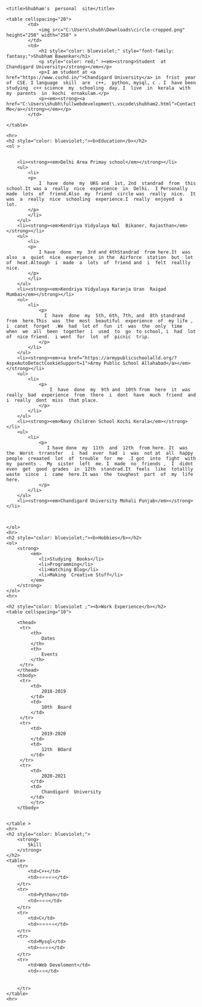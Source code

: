   
<!DOCTYPE html>
<html lang="en">
<head>
    <meta charset="UTF-8">
    <meta name="viewport" content="width=device-width, initial-scale=1.0">
    
    <title>Shubham's  personal  site</title>
</head>
<body > 
     

    <table cellspacing="20">
            <td>
                <img src="C:\Users\shubh\Downloads\circle-cropped.png" height="250" width="250" >
            </td>
            <td>
                <h1 style="color: blueviolet;" style="font-family: fantasy;">Shubham Bawankar</h1>
                <p style="color: red;" ><em><strong>Student  at  Chandigard University</strong></em></p>
                <p>I am student at <a href="https://www.cuchd.in/">Chandigard University</a> in  frist  year of  CSE. I language  skill  are  c++,  python, mysql, c . I  have been  studying  c++ science  my  schooling  day. I  live  in  kerala  with  my  parents  in  kochi  ernakulam.</p> 
                <p><em><strong><a  href="C:\Users\shubh\fullwebdevelopment\.vscode\shubham2.html">Contact Me</a></strong></em></p>
            </td>

    </table>
    
    <hr>
    <h2 style="color: blueviolet;"><b>Education</b></h2>
    <ol >
         
        
        <li><strong><em>Delhi Area Primay school</em></strong></li>
        <ul>
            <li>
            <p>
                I  have  done  my  UKG and  1st, 2nd  standrad  from  this  school.It was a  really  nice  experience  in  Delhi.  I Personally  made  lots  of  friend.Also  my  friend  circle was  really  nice.  It  was  a  really  nice  schooling  experience.I  really  enjoyed  a  lot.
            </p>
            </li>
        </ul>
        <li><strong><em>Kendriya Vidyalaya Nal  Bikaner, Rajasthan</em></strong></li>
        <ul>
            <li>
            <p>
                I have  done  my  3rd and 4thStandrad  from here.It  was also  a  quiet  nice  experience  in the  Airforce  station  but  lot  of  heat.Altough  i  made  a  lots  of  friend and  i  felt  reallly  nice. 
            </p>
            </li>
        </ul>
        <li><strong><em>Kendriya Vidyalaya Karanja Uran  Raigad Mumbai</em></strong></li>
        <ul>
            <li>
                <p>
                  I  have  done  my  5th, 6th, 7th, and  8th standrand  from  here.This  was  the  most  beautiful  experience  of  my life ,  i  canot  forget  .We  had  lot of  fun  it  was  the  only  time  when  we  all  been  together  i  used  to  go  to school, i  had  lot  of  nice friend.  i went  for  lot  of  picnic  trip. 
                </p>
            </li>
        </ul>
        <li><strong><em><a href="https://armypublicschoolalld.org/?AspxAutoDetectCookieSupport=1">Army Public School Allahabad</a></em></strong></li>
        <ul>
            <li>
                <p>
                    I  have  done  my  9th and  10th from  here  it  was  really  bad  experience  from  there  i  dont  have  much  friend  and  i  really  dont  miss  that place.
                </p>
            </li>
        </ul>
        <li><strong><em>Navy Children School Kochi Kerala</em></strong></li>
        <ul>
            <li>
                <p>
                   I have done  my  11th  and  12th  from here. It  was  the  Worst  trransfer   i  had  ever  had  i  was  not at  all  happy  people  creaated  lot  of  trouble  for  me  .I got  into  fight  with  my  parents .  My  sister  left  me. I  made  no  friends ,  I  didnt  even  get  good  grades  in  12th  standrad.It  feels  like  totallly  waste  since  i  came  here.It was  the  toughest  part  of  my  life  here.
                </p>
            </li>
        </ul>
        <li><strong><em>Chandigard University Mohali Punjab</em></strong></li>
        
        
         
    </ol>
    <hr>
    <h2 style="color: blueviolet;"><b>Hobbies</b></h2>
    <ol>
        <strong>
             <em>
                <li>Studying  Books</li>
                <li>Programming</li>
                <li>Watching Blog</li>
                <li>Making  Creative Stuff</li>
             </em>
        </strong>
    </ol>
    <hr>
  
    <h2 style="color: blueviolet ;"><b>Work Experience</b></h2>
    <table cellspacing="10">
         
        <thead>
         <tr>
             <th>
                 Dates
             </th>
             <th>
                 Events
             </th>
         </tr>
        </thead>
        <tbody>
         <tr> 
             <td>
                 2018-2019 
             </td>
             <td>
                 10th  Board
             </td>
         </tr>
         <tr>
             <td>
                 2019-2020
             </td>
             <td>
                 12th  BOard
             </td>
         </tr>
         <tr>
             <td>
                 2020-2021
             </td>
             <td>
                 Chandigard  University
             </td>
             </tr>
        </tbody>
     

    </table >
    <hr>
    <h2 style="color: blueviolet;">
        <strong>
            Skill
        </strong>
    </h2>
    <table>
        <tr>
            <td>C++</td>
            <td>⭐⭐⭐⭐⭐</td>
        </tr>
        <tr>
            <td>Python</td>
            <td>⭐⭐⭐</td>
        </tr>
        <tr>
            <td>C</td>
            <td>⭐⭐⭐⭐⭐</td>
        </tr>
        <tr>
            <td>Mysql</td>
            <td>⭐⭐⭐⭐</td>
        </tr>
        <tr>
            <td>Web Develoment</td>
            <td>⭐⭐</td>
             
             
        </tr>
    </table>
    <hr>
    








    


    
</body>
</html>
